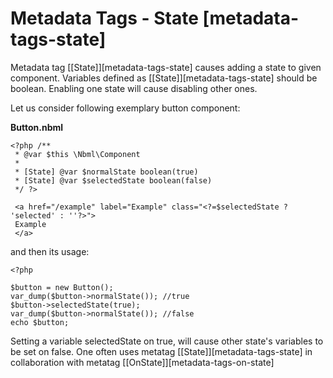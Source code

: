 # Metadata Tags - State [metadata-tags-state]

Metadata tag [\[State\]][metadata-tags-state] causes adding a state to given component. Variables defined as [\[State\]][metadata-tags-state] should be boolean.
Enabling one state will cause disabling other ones.

Let us consider following exemplary button component:

**Button.nbml**

	<?php /**
	 * @var $this \Nbml\Component
	 *
	 * [State] @var $normalState boolean(true)
	 * [State] @var $selectedState boolean(false)
	 */ ?>

	 <a href="/example" label="Example" class="<?=$selectedState ? 'selected' : ''?>">
	 Example
	 </a>

and then its usage:

	<?php

	$button = new Button();
	var_dump($button->normalState()); //true
	$button->selectedState(true);
	var_dump($button->normalState()); //false
	echo $button;

Setting a variable selectedState on true, will cause other state's variables to be set on false.
One often uses metatag [\[State\]][metadata-tags-state] in collaboration with metatag [\[OnState\]][metadata-tags-on-state]
